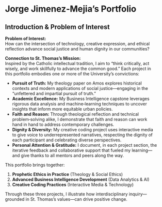 # Jorge Jimenez‑Mejia’s Portfolio

## Introduction & Problem of Interest

**Problem of Interest:**  
How can the intersection of technology, creative expression, and ethical reflection advance social justice and human dignity in our communities?

**Connection to St. Thomas’s Mission:**  
Inspired by the Catholic intellectual tradition, I aim to “think critically, act wisely, and work skillfully to advance the common good.” Each project in this portfolio embodies one or more of the University’s convictions:

- **Pursuit of Truth:** My theology paper on Amos explores historical contexts and modern applications of social justice—engaging in the “unfettered and impartial pursuit of truth.”  
- **Academic Excellence:** My Business Intelligence capstone leverages rigorous data analysis and machine‑learning techniques to uncover insights that inform more equitable urban policies.  
- **Faith and Reason:** Through theological reflection and technical problem‑solving alike, I demonstrate that faith and reason can work hand in hand to address contemporary challenges.  
- **Dignity & Diversity:** My creative coding project uses interactive media to give voice to underrepresented narratives, respecting the dignity of each participant and celebrating diverse perspectives.  
- **Personal Attention & Gratitude:** I document, in each project section, the iterative feedback and collaborative support that fueled my learning—and give thanks to all mentors and peers along the way.

This portfolio brings together:

1. **Prophetic Ethics in Practice** (Theology & Social Ethics)  
2. **Advanced Business Intelligence Development** (Data Analytics & AI)  
3. **Creative Coding Practices** (Interactive Media & Technology)  

Through these three projects, I illustrate how interdisciplinary inquiry—grounded in St. Thomas’s values—can drive positive change.

